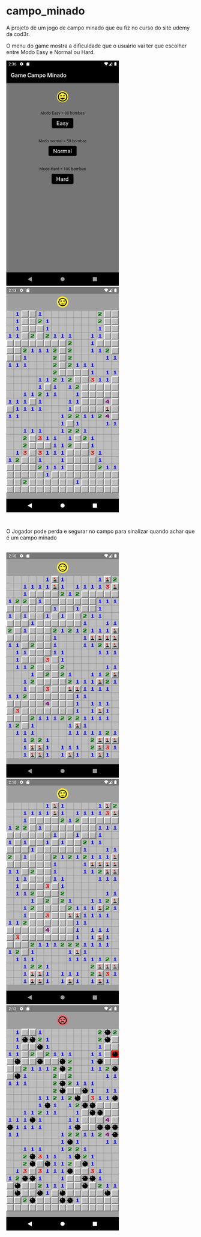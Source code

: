 # campo_minado

A projeto de um jogo de campo minado que eu fiz no curso do site udemy da cod3r.

O menu do game mostra a dificuldade que o usuário vai ter que escolher entre Modo Easy e Normal ou Hard.

<img src="screenshot/Screenshot_0.png" width="300" height="600"> &nbsp;&nbsp;&nbsp;&nbsp; <img src="screenshot/Screenshot_1.png" width="300" height="600"> 

# 

O Jogador pode perda e segurar no campo para sinalizar quando achar que é um campo minado

<br/><img src="screenshot/Screenshot_2.png" width="300" height="600"> &nbsp; <img src="screenshot/Screenshot_2.png" width="300" height="600"> &nbsp; <img src="screenshot/Screenshot_3.png" width="300" height="600">
